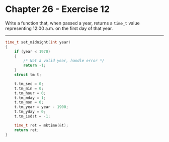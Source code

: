 # Chapter 26 - Exercise 12

Write a function that, when passed a year, returns a `time_t` value representing
12:00 a.m. on the first day of that year.


---

```C
time_t set_midnight(int year)
{
    if (year < 1970)
    {
        /* Not a valid year, handle error */
        return -1;
    }
    struct tm t;

    t.tm_sec = 0;
    t.tm_min = 0;
    t.tm_hour = 0;
    t.tm_mday = 1;
    t.tm_mon = 0;
    t.tm_year = year - 1900;
    t.tm_yday = 0;
    t.tm_isdst = -1;

    time_t ret = mktime(&t);
    return ret;
}
```
